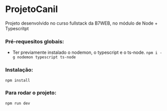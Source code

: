 # ProjetoCanil
Projeto desenvolvido no curso fullstack da B7WEB, no módulo de Node + Typescritpt

### Pré-requesitos globais:
- Ter previamente instalado o nodemon, o typescript e o ts-node.
 `npm i -g nodemon typescript ts-node`

### Instalação:
`npm install`

### Para rodar o projeto:
`npm run dev`